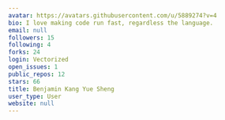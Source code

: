 ```yaml
---
avatar: https://avatars.githubusercontent.com/u/5889274?v=4
bio: I love making code run fast, regardless the language.
email: null
followers: 15
following: 4
forks: 24
login: Vectorized
open_issues: 1
public_repos: 12
stars: 66
title: Benjamin Kang Yue Sheng
user_type: User
website: null
---
```

